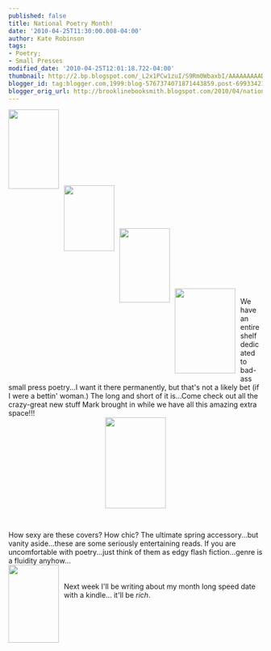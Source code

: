 ```yaml
---
published: false
title: National Poetry Month!
date: '2010-04-25T11:30:00.008-04:00'
author: Kate Robinson
tags:
- Poetry;
- Small Presses
modified_date: '2010-04-25T12:01:18.722-04:00'
thumbnail: http://2.bp.blogspot.com/_L2x1PCw1zuI/S9Rm0WbaxbI/AAAAAAAAADo/0GZKwX9t3Tk/s72-c/tn9781933517438.jpg
blogger_id: tag:blogger.com,1999:blog-5767374071871443859.post-6993342169453130171
blogger_orig_url: http://brooklinebooksmith.blogspot.com/2010/04/national-poetry-month.html
---
```


<a href="http://2.bp.blogspot.com/_L2x1PCw1zuI/S9Rm0WbaxbI/AAAAAAAAADo/0GZKwX9t3Tk/s1600/tn9781933517438.jpg"><img style="MARGIN: 0px 10px 10px 0px; WIDTH: 100px; FLOAT: left; HEIGHT: 157px; CURSOR: hand" id="BLOGGER_PHOTO_ID_5464105297467065778" border="0" alt="" src="http://2.bp.blogspot.com/_L2x1PCw1zuI/S9Rm0WbaxbI/AAAAAAAAADo/0GZKwX9t3Tk/s320/tn9781933517438.jpg" /></a><br /><div><br /><br /><div><br /><br /><br /><div><br /><br /><a href="http://1.bp.blogspot.com/_L2x1PCw1zuI/S9RjvBv2TEI/AAAAAAAAADg/Y71iYwNEQzw/s1600/tn9781931236706.jpg"><img style="MARGIN: 0px 10px 10px 0px; WIDTH: 100px; FLOAT: left; HEIGHT: 130px; CURSOR: hand" id="BLOGGER_PHOTO_ID_5464101907481381954" border="0" alt="" src="http://1.bp.blogspot.com/_L2x1PCw1zuI/S9RjvBv2TEI/AAAAAAAAADg/Y71iYwNEQzw/s320/tn9781931236706.jpg" /></a><br /><br /><div><br /><br /><br /><a href="http://3.bp.blogspot.com/_L2x1PCw1zuI/S9RjjleypfI/AAAAAAAAADY/pp81LRqnhFQ/s1600/tn9780981522739.jpg"><img style="MARGIN: 0px 10px 10px 0px; WIDTH: 100px; FLOAT: left; HEIGHT: 147px; CURSOR: hand" id="BLOGGER_PHOTO_ID_5464101710915085810" border="0" alt="" src="http://3.bp.blogspot.com/_L2x1PCw1zuI/S9RjjleypfI/AAAAAAAAADY/pp81LRqnhFQ/s320/tn9780981522739.jpg" /></a><br /><br /><div><br /><br /><br /><br /><br /></div><a href="http://2.bp.blogspot.com/_L2x1PCw1zuI/S9Rikgjh6PI/AAAAAAAAADI/q1EHlvthQ_w/s1600/nox.jpg"><img style="MARGIN: 0px 10px 10px 0px; WIDTH: 120px; FLOAT: left; HEIGHT: 168px; CURSOR: hand" id="BLOGGER_PHOTO_ID_5464100627261024498" border="0" alt="" src="http://2.bp.blogspot.com/_L2x1PCw1zuI/S9Rikgjh6PI/AAAAAAAAADI/q1EHlvthQ_w/s320/nox.jpg" /></a><br /><div>We have an entire shelf dedicated to bad-ass small press poetry...I want it there permanently, but that's not a likely bet (if I were a <span id="SPELLING_ERROR_0" class="blsp-spelling-error">bettin</span>' woman.) The long and short of it is...Come check out all the crazy-great new stuff Mark brought in while we have all this amazing extra space!!!</div><img style="TEXT-ALIGN: center; MARGIN: 0px auto 10px; WIDTH: 120px; DISPLAY: block; HEIGHT: 180px; CURSOR: hand" id="BLOGGER_PHOTO_ID_5464100526508408146" border="0" alt="" src="http://3.bp.blogspot.com/_L2x1PCw1zuI/S9RiepOO_VI/AAAAAAAAADA/SF3rnjJvQDI/s320/cover.jpg" /><br /><br />How sexy are these covers? How chic? The ultimate spring accessory...but vanity aside...these are some seriously entertaining reads. If you are uncomfortable with poetry...just think of them as edgy flash fiction...genre is a fluidity anyhow...</div><a href="http://1.bp.blogspot.com/_L2x1PCw1zuI/S9RjcXl5BfI/AAAAAAAAADQ/oFBL42OaJQ0/s1600/hjk.jpg"><img style="MARGIN: 0px 10px 10px 0px; WIDTH: 100px; FLOAT: left; HEIGHT: 154px; CURSOR: hand" id="BLOGGER_PHOTO_ID_5464101586927683058" border="0" alt="" src="http://1.bp.blogspot.com/_L2x1PCw1zuI/S9RjcXl5BfI/AAAAAAAAADQ/oFBL42OaJQ0/s320/hjk.jpg" /></a><br /><div></div><br /><div>Next week I'll be writing about my month long speed date with a kindle... it'll be <em>rich</em>.</div><br /><div></div><br /><div></div><br /><div><br /><br /></div><br /><div></div><br /><div><br /><br /><br /><br /></div><br /><div></div><br /><div><br /><br /><br /><br /></div><br /><div></div><br /><div><br /><br /><br /><br /><br /></div><br /><div></div><br /><div><br /><br /><br /><br /><br /></div><br /><div></div><br /><div><br /><br /><br /><br /><br /></div><br /><div></div></div></div></div>